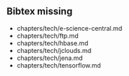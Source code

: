 ## Bibtex missing
* chapters/tech/e-science-central.md
* chapters/tech/ftp.md
* chapters/tech/hbase.md
* chapters/tech/jclouds.md
* chapters/tech/jena.md
* chapters/tech/tensorflow.md

